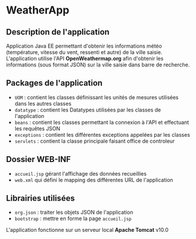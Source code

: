# WeatherApp

## Description de l'application
Application Java EE permettant d'obtenir les informations météo (température, vitesse du vent, ressenti et autre) de la ville saisie.\
L'application utilise l'API **OpenWeathermap.org** afin d'obtenir les informations (sous format JSON) sur la ville saisie dans barre de recherche.

## Packages de l'application
  - `UOM` : contient les classes définissant les unités de mesures utilisées dans les autres classes
  - `datatype` : contient les Datatypes utilisées par les classes de l'application
  - `beans` : contient les classes permettant la connexion à l'API et effectuant les requêtes JSON
  - `exceptions` : contient les différentes exceptions appelées par les classes
  - `servlets` : contient la classe principale faisant office de controleur
  
## Dossier **WEB-INF**
  - `accueil.jsp` gérant l'affichage des données recueillies
  - `web.xml` qui défini le mapping des différentes URL de l'application
 
## Librairies utilisées
  - `org.json` : traiter les objets JSON de l'application
  - `bootstrap` : mettre en forme la page `accueil.jsp`

L'application fonctionne sur un serveur local **Apache Tomcat** v10.0
  
    
